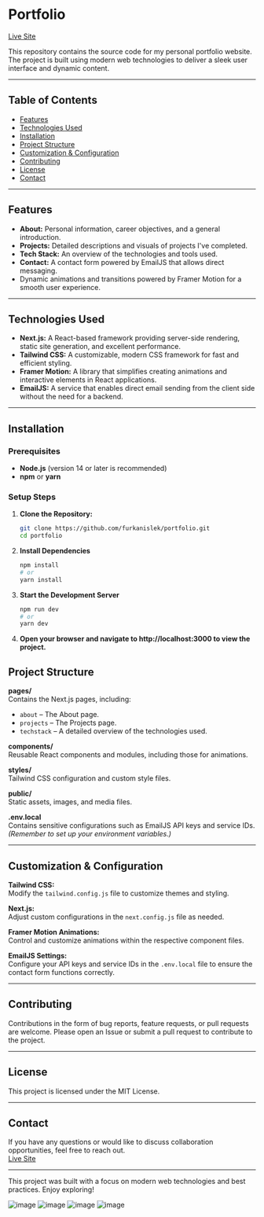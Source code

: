 # Portfolio

[Live Site](https://furkanakif.vercel.app)

This repository contains the source code for my personal portfolio website. The project is built using modern web technologies to deliver a sleek user interface and dynamic content.

---

## Table of Contents

- [Features](#features)
- [Technologies Used](#technologies-used)
- [Installation](#installation)
- [Project Structure](#project-structure)
- [Customization & Configuration](#customization--configuration)
- [Contributing](#contributing)
- [License](#license)
- [Contact](#contact)

---

## Features

- **About:** Personal information, career objectives, and a general introduction.
- **Projects:** Detailed descriptions and visuals of projects I've completed.
- **Tech Stack:** An overview of the technologies and tools used.
- **Contact:** A contact form powered by EmailJS that allows direct messaging.
- Dynamic animations and transitions powered by Framer Motion for a smooth user experience.

---

## Technologies Used

- **Next.js:** A React-based framework providing server-side rendering, static site generation, and excellent performance.
- **Tailwind CSS:** A customizable, modern CSS framework for fast and efficient styling.
- **Framer Motion:** A library that simplifies creating animations and interactive elements in React applications.
- **EmailJS:** A service that enables direct email sending from the client side without the need for a backend.

---

## Installation

### Prerequisites

- **Node.js** (version 14 or later is recommended)
- **npm** or **yarn**

### Setup Steps

1. **Clone the Repository:**

   ```bash
   git clone https://github.com/furkanislek/portfolio.git
   cd portfolio
   
2. **Install Dependencies**

   ```bash
   npm install
   # or
   yarn install

3. **Start the Development Server**

   ```bash
   npm run dev
   # or
   yarn dev
4. **Open your browser and navigate to http://localhost:3000 to view the project.**
## Project Structure

**pages/**  
Contains the Next.js pages, including:
- `about` – The About page.
- `projects` – The Projects page.
- `techstack` – A detailed overview of the technologies used.

**components/**  
Reusable React components and modules, including those for animations.

**styles/**  
Tailwind CSS configuration and custom style files.

**public/**  
Static assets, images, and media files.

**.env.local**  
Contains sensitive configurations such as EmailJS API keys and service IDs. *(Remember to set up your environment variables.)*

---

## Customization & Configuration

**Tailwind CSS:**  
Modify the `tailwind.config.js` file to customize themes and styling.

**Next.js:**  
Adjust custom configurations in the `next.config.js` file as needed.

**Framer Motion Animations:**  
Control and customize animations within the respective component files.

**EmailJS Settings:**  
Configure your API keys and service IDs in the `.env.local` file to ensure the contact form functions correctly.

---

## Contributing

Contributions in the form of bug reports, feature requests, or pull requests are welcome. Please open an Issue or submit a pull request to contribute to the project.

---

## License

This project is licensed under the MIT License.

---

## Contact

If you have any questions or would like to discuss collaboration opportunities, feel free to reach out.  
[Live Site](https://furkanakif.vercel.app)

---

This project was built with a focus on modern web technologies and best practices. Enjoy exploring!


![image](https://github.com/user-attachments/assets/06188f4a-4d4e-4e2f-bb4c-4e1427ae24d8)
![image](https://github.com/user-attachments/assets/bcefbdd7-bc1f-439d-9090-f0dcfe3d7679)
![image](https://github.com/user-attachments/assets/f8dd57d8-a8c4-4e44-8cc7-aaf3f2f4f731)
![image](https://github.com/user-attachments/assets/2d41a8b3-235c-4361-ba98-cf345c71f07c)
